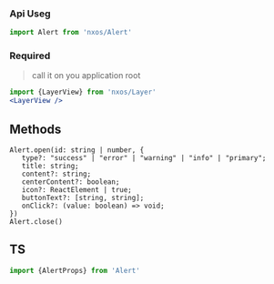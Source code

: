 ### Api Useg

```js
import Alert from 'nxos/Alert'

```


### Required
> call it on you application root

```jsx
import {LayerView} from 'nxos/Layer'
<LayerView />

```


## Methods
```tsx
Alert.open(id: string | number, {
   type?: "success" | "error" | "warning" | "info" | "primary";
   title: string;
   content?: string;
   centerContent?: boolean;
   icon?: ReactElement | true;
   buttonText?: [string, string];
   onClick?: (value: boolean) => void;
})
Alert.close()
```


## TS 
```js
import {AlertProps} from 'Alert'
```
